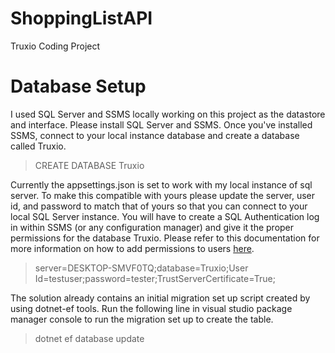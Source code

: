# ShoppingListAPI
 Truxio Coding Project

# Database Setup

I used  SQL Server and SSMS locally working on this project as the datastore and interface. Please install SQL Server and SSMS.
Once you've installed SSMS, connect to your local instance database and create a database called Truxio.

> CREATE DATABASE Truxio

Currently the appsettings.json is set to work with my local instance of sql server. To make this compatible with yours please update the server, user id, and password to match that of yours so that you can connect to your local SQL Server instance. You will have to create a SQL Authentication log in within SSMS (or any configuration manager) and give it the proper permissions for the database Truxio. Please refer to this documentation for more information on how to add permissions to users [here](https://www.ibm.com/docs/en/sgfmw/5.3.1?topic=setup-adding-users-setting-permissions-sql-database).

> server=DESKTOP-SMVF0TQ;database=Truxio;User Id=testuser;password=tester;TrustServerCertificate=True;

The solution already contains an initial migration set up script created by using dotnet-ef tools. Run the following line in visual studio package manager console to run the migration set up to create the table.

>  dotnet ef database update
